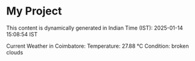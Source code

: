 # My Project

This content is dynamically generated in Indian Time (IST): 2025-01-14 15:08:54 IST


Current Weather in Coimbatore:
Temperature: 27.88 °C
Condition: broken clouds

